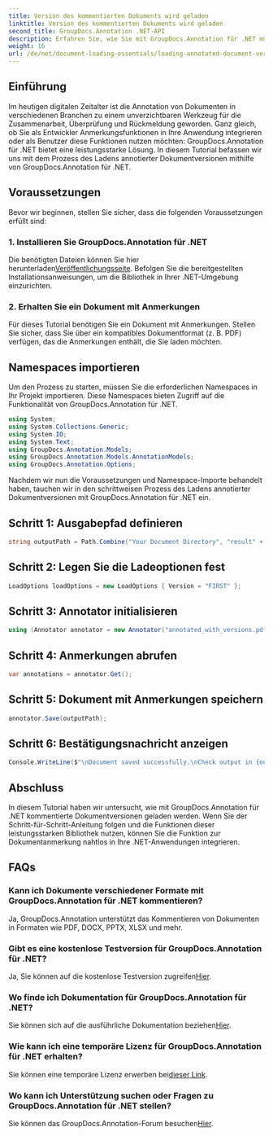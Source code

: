 ```yaml
---
title: Version des kommentierten Dokuments wird geladen
linktitle: Version des kommentierten Dokuments wird geladen
second_title: GroupDocs.Annotation .NET-API
description: Erfahren Sie, wie Sie mit GroupDocs.Annotation für .NET mühelos kommentierte Dokumentversionen laden. Vereinfachen Sie die Zusammenarbeit und Überprüfungsprozesse.
weight: 16
url: /de/net/document-loading-essentials/loading-annotated-document-version/
---
```

## Einführung
Im heutigen digitalen Zeitalter ist die Annotation von Dokumenten in verschiedenen Branchen zu einem unverzichtbaren Werkzeug für die Zusammenarbeit, Überprüfung und Rückmeldung geworden. Ganz gleich, ob Sie als Entwickler Anmerkungsfunktionen in Ihre Anwendung integrieren oder als Benutzer diese Funktionen nutzen möchten: GroupDocs.Annotation für .NET bietet eine leistungsstarke Lösung. In diesem Tutorial befassen wir uns mit dem Prozess des Ladens annotierter Dokumentversionen mithilfe von GroupDocs.Annotation für .NET.
## Voraussetzungen
Bevor wir beginnen, stellen Sie sicher, dass die folgenden Voraussetzungen erfüllt sind:
### 1. Installieren Sie GroupDocs.Annotation für .NET
 Die benötigten Dateien können Sie hier herunterladen[Veröffentlichungsseite](https://releases.groupdocs.com/annotation/net/). Befolgen Sie die bereitgestellten Installationsanweisungen, um die Bibliothek in Ihrer .NET-Umgebung einzurichten.
### 2. Erhalten Sie ein Dokument mit Anmerkungen
Für dieses Tutorial benötigen Sie ein Dokument mit Anmerkungen. Stellen Sie sicher, dass Sie über ein kompatibles Dokumentformat (z. B. PDF) verfügen, das die Anmerkungen enthält, die Sie laden möchten.

## Namespaces importieren
Um den Prozess zu starten, müssen Sie die erforderlichen Namespaces in Ihr Projekt importieren. Diese Namespaces bieten Zugriff auf die Funktionalität von GroupDocs.Annotation für .NET.

```csharp
using System;
using System.Collections.Generic;
using System.IO;
using System.Text;
using GroupDocs.Annotation.Models;
using GroupDocs.Annotation.Models.AnnotationModels;
using GroupDocs.Annotation.Options;
```


Nachdem wir nun die Voraussetzungen und Namespace-Importe behandelt haben, tauchen wir in den schrittweisen Prozess des Ladens annotierter Dokumentversionen mit GroupDocs.Annotation für .NET ein.
## Schritt 1: Ausgabepfad definieren
```csharp
string outputPath = Path.Combine("Your Document Directory", "result" + Path.GetExtension("input.pdf"));
```
## Schritt 2: Legen Sie die Ladeoptionen fest
```csharp
LoadOptions loadOptions = new LoadOptions { Version = "FIRST" };
```
## Schritt 3: Annotator initialisieren
```csharp
using (Annotator annotator = new Annotator("annotated_with_versions.pdf", loadOptions))
```
## Schritt 4: Anmerkungen abrufen
```csharp
var annotations = annotator.Get();
```
## Schritt 5: Dokument mit Anmerkungen speichern
```csharp
annotator.Save(outputPath);
```
## Schritt 6: Bestätigungsnachricht anzeigen
```csharp
Console.WriteLine($"\nDocument saved successfully.\nCheck output in {outputPath}.");
```

## Abschluss
In diesem Tutorial haben wir untersucht, wie mit GroupDocs.Annotation für .NET kommentierte Dokumentversionen geladen werden. Wenn Sie der Schritt-für-Schritt-Anleitung folgen und die Funktionen dieser leistungsstarken Bibliothek nutzen, können Sie die Funktion zur Dokumentanmerkung nahtlos in Ihre .NET-Anwendungen integrieren.
## FAQs
### Kann ich Dokumente verschiedener Formate mit GroupDocs.Annotation für .NET kommentieren?
Ja, GroupDocs.Annotation unterstützt das Kommentieren von Dokumenten in Formaten wie PDF, DOCX, PPTX, XLSX und mehr.
### Gibt es eine kostenlose Testversion für GroupDocs.Annotation für .NET?
 Ja, Sie können auf die kostenlose Testversion zugreifen[Hier](https://releases.groupdocs.com/).
### Wo finde ich Dokumentation für GroupDocs.Annotation für .NET?
 Sie können sich auf die ausführliche Dokumentation beziehen[Hier](https://tutorials.groupdocs.com/annotation/net/).
### Wie kann ich eine temporäre Lizenz für GroupDocs.Annotation für .NET erhalten?
 Sie können eine temporäre Lizenz erwerben bei[dieser Link](https://purchase.groupdocs.com/temporary-license/).
### Wo kann ich Unterstützung suchen oder Fragen zu GroupDocs.Annotation für .NET stellen?
 Sie können das GroupDocs.Annotation-Forum besuchen[Hier](https://forum.groupdocs.com/c/annotation/10).